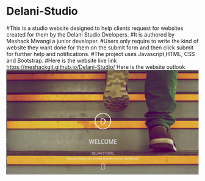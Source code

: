 # Delani-Studio
 #This is a studio website designed to help clients request for websites created for them by the Delani Studio Dvelopers.
#It is authored by Meshack Mwangi a junior developer.
#Users only require to write the kind of website they want done for them on the submit form and then click submit for further help and notifications.
#The project uses Javascript,HTML, CSS and Bootstrap.
#Here is the website live link https://meshackgit.github.io/Delani-Studio/
Here is the website outlook
![](images/delan-studio.png)
